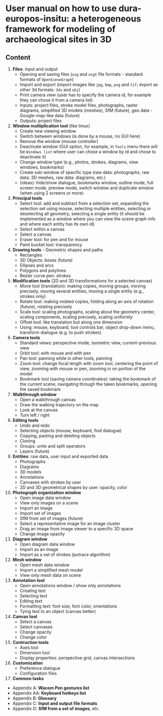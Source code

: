 # User manual on how to use dura-europos-insitu: a heterogeneous framework for modeling of archaeological sites in 3D

## Content

1. **Files**: input and output
    * Opening and saving files (`osg` and `osgt` file formats - standard formats of `OpenSceneGraph`)
    * Import and export (import images like `jpg`, `bmp`, `png` and `tif`; export as other 3d formats: `3ds` and `obj`)
    * Print camera view (user has to specify the camera id, for example they can chose it from a camera list)
    * Inputs: project files, stroke model files, photographs, raster diagrams, simplified 3D models (meshes), SfM (future), geo data - Google-map-like data (future)
    * Outputs: project files
2. **Window multiplication tool** (like tmux)
    * Create new viewing window
    * Switch between windows (is done by a mouse, no GUI here)
    * Remove the window (mouse controller)
    * Deactivate window (GUI option, for example, in `Tools` menu there will be `Windows list` where user can chose a window by id and chose to deactivate it)
    * Change window type (e.g., photos, strokes, diagrams, view windows, bookmarks)
    * Create sub-window of specific type (raw data: photographs, raw data: 3D meshes, raw data: diagrams, etc.)
    * (ideas): hide/show dialogue, bookmarks window, outline mode, full screen mode, preview mode, switch window and duplicate window (when using 2 screens or more)
2. **Principal tools**
    * Select tool: add and subtract from a selection set, expanding the selection set using mouse, selecting multiple entities, selecting or deselecting all geometry, selecting a single entity (it should be implemented as a window where you can view the scene graph info and where each entity has its own id)
    * Select within a canvas
    * Select a canvas
    * Eraser tool: for pen and for mouse
    * Paint bucket tool: transparency
5. **Drawing tools** - Geometric shapes and paths
    * Rectangles
    * 3D Objects: boxes (future)
    * Ellipses and arcs
    * Polygons and polylines
    * Bezier curve pen: *strokes* 
2. **Modification tools** (2D and 3D transformations for a selected canvas)
    * Move tool (translation): making copies, moving groups, moving precisely, moving several entities, moving a single entity (e.g., strokes only)
    * Rotate tool: making rotated copies, folding along an axis of rotation (future), rotating precisely
    * Scale tool: scaling photographs, scaling about the geometry center, scaling components, scaling precisely, scaling uniformly
    * Offset tool: like translation but along one dimension
    * Using: mouse, keyboard, tool controls bar, object drop-down menu, transform dialogue (e.g. to push strokes)
2. **Camera tools**
    * Standard views: perspective mode, isometric view, current-previous view
    * Orbit tool: with mouse and with pen
    * Pan tool: panning while in other tools, panning
    * Zoom tool: change focal length with zoom tool, centering the point of view, zooming with mouse or pen, zooming in on portion of the model
    * Bookmark tool (saving camera coordinates): taking the bookmark of the current scene, navigating through the taken bookmarks, opening the saved bookmark
2. **Walkthrough window**
    * Open a walkthrough canvas
    * Draw the walking trajectory on the map
    * Look at the canvas
    * Turn left / right
3. **Editing tools**
    * Undo and redo
    * Selecting objects (mouse, keyboard, find dialogue)
    * Copying, pasting and deleting objects
    * Cloning
    * Groups: unite and split operators
    * Layers (future) 
13. **Entities**: raw data, user input and exported data
    * Photographs
    * Diagrams
    * 3D models
    * Annotations
    * Canvases with strokes by user
    * 2D and 3D geometrical shapes by user: opacity, color
4. **Photograph organization window**
    * Open image data window
    * View only images on a scene
    * Import an image
    * Import set of images
    * SfM from set of images (future)
    * Select a representative image for an image cluster
    * Drag an image from image viewer to a specific 3D space
    * Change image opacity
5. **Diagram window**
    * Open diagram data window
    * Import as an image
    * Import as a set of strokes (potrace algorithm)
5. **Mesh window**
    * Open mesh data window
    * Import a simplified mesh model
    * View only mesh data on scene
6. **Annotation tool**
    * Open annotations window / show only annotations
    * Creating text
    * Selecting text
    * Editing text
    * Formatting text: font size, font color, orientations
    * Tying text to an object (canvas better)
7. **Canvas tool**
    * Select a canvas
    * Select canvases
    * Change opacity
    * Change color
8. **Contruction tools**
    * Axes tool
    * Dimension tool
    * Display properties: perspective grid, canvas intersections
11. **Customization**
    * Preference dialogue
    * Configuration files
15. **Common tasks**
* Appendix A: **Wacom Pen gestures list**
* Appendix AA: **Keyboard hotkeys list**
* Appendix B: **Glossary**
* Appendix C: **Input and output file formats**
* Appendix D: **SfM from a set of images**, etc.
